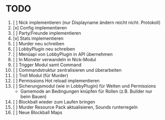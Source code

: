 # TODO

1. [ ] Nick implementieren (nur Displayname ändern reicht nicht. Protokoll)
2. [x] Config implementieren
3. [ ] Party/Freunde implementieren
4. [x] Stats implementieren
5. [ ] Murder neu schreiben
6. [ ] LobbyPlugin neu schreiben
7. [ ] Menüapi von LobbyPlugin in API übernehmen
8. [ ] In Monster verwandeln in Nick-Modul
9. [ ] Trigger Modul samt Command
10. [ ] Commandstruktur zentralisieren und überarbeiten
11. [ ] Troll Modul (für Murder)
12. [ ] Permissions Hot reload implementieren
13. [ ] Sicherungsmodul (wie in LobbyPlugin) für Welten und Permissions
    - Gamemode an Bedingungen knüpfen für Rollen (z.B. Builder nur beim Bauen)
14. [ ] Blockball wieder zum Laufen bringen
15. [ ] Murder Resource Pack aktualisieren, Sounds runterregeln
16. [ ] Neue Blockball Maps
